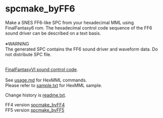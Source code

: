# spcmake_byFF6

Make a SNES FF6-like SPC from your hexadecimal MML using FinalFantasy6 rom.
The hexadecimal control code sequence of the FF6 sound driver can be described on a text basis.  
<br>
※WARNING  
The generated SPC contains the FF6 sound driver and waveform data. Do not distribute SPC file.  
<br>
<!-- http://gnilda.rosx.net/SPC/F6/command.html -->
<a href="https://web.archive.org/web/20211206120506/http://gnilda.rosx.net/SPC/F6/sequence_commands.html" target="_blank">FinalFantasyVI sound control code</a>.  
<br>
See <a href=usage.md>usage.md</a> for HexMML commands.  
Please refer to <a href=sample.txt>sample.txt</a> for HexMML sample.  

Change history is <a href=readme.txt>readme.txt</a>.  

FF4 version <a href=https://github.com/pgate1/spcmake_byFF4>spcmake_byFF4</a><br>
FF5 version <a href=https://github.com/pgate1/spcmake_byFF5>spcmake_byFF5</a><br>
